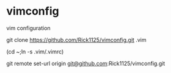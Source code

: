 vimconfig
=========

vim configuration

git clone https://github.com/Rick1125/vimconfig.git .vim

(cd ~;ln -s .vim/.vimrc)

git remote set-url origin git@github.com:Rick1125/vimconfig.git

